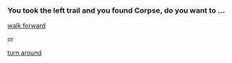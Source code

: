 ### You took the left trail and you found Corpse, do you want to ...

[walk forward](heard-noise.md)  

or

[turn around](ghost-kills-you.md)